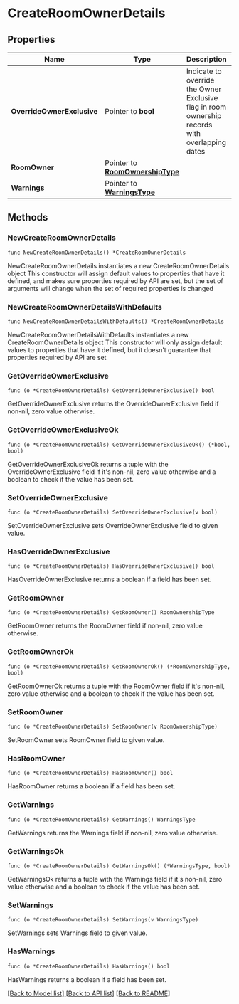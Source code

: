 # CreateRoomOwnerDetails

## Properties

Name | Type | Description | Notes
------------ | ------------- | ------------- | -------------
**OverrideOwnerExclusive** | Pointer to **bool** | Indicate to override the Owner Exclusive flag in room ownership records with overlapping dates | [optional] [default to false]
**RoomOwner** | Pointer to [**RoomOwnershipType**](RoomOwnershipType.md) |  | [optional] 
**Warnings** | Pointer to [**WarningsType**](WarningsType.md) |  | [optional] 

## Methods

### NewCreateRoomOwnerDetails

`func NewCreateRoomOwnerDetails() *CreateRoomOwnerDetails`

NewCreateRoomOwnerDetails instantiates a new CreateRoomOwnerDetails object
This constructor will assign default values to properties that have it defined,
and makes sure properties required by API are set, but the set of arguments
will change when the set of required properties is changed

### NewCreateRoomOwnerDetailsWithDefaults

`func NewCreateRoomOwnerDetailsWithDefaults() *CreateRoomOwnerDetails`

NewCreateRoomOwnerDetailsWithDefaults instantiates a new CreateRoomOwnerDetails object
This constructor will only assign default values to properties that have it defined,
but it doesn't guarantee that properties required by API are set

### GetOverrideOwnerExclusive

`func (o *CreateRoomOwnerDetails) GetOverrideOwnerExclusive() bool`

GetOverrideOwnerExclusive returns the OverrideOwnerExclusive field if non-nil, zero value otherwise.

### GetOverrideOwnerExclusiveOk

`func (o *CreateRoomOwnerDetails) GetOverrideOwnerExclusiveOk() (*bool, bool)`

GetOverrideOwnerExclusiveOk returns a tuple with the OverrideOwnerExclusive field if it's non-nil, zero value otherwise
and a boolean to check if the value has been set.

### SetOverrideOwnerExclusive

`func (o *CreateRoomOwnerDetails) SetOverrideOwnerExclusive(v bool)`

SetOverrideOwnerExclusive sets OverrideOwnerExclusive field to given value.

### HasOverrideOwnerExclusive

`func (o *CreateRoomOwnerDetails) HasOverrideOwnerExclusive() bool`

HasOverrideOwnerExclusive returns a boolean if a field has been set.

### GetRoomOwner

`func (o *CreateRoomOwnerDetails) GetRoomOwner() RoomOwnershipType`

GetRoomOwner returns the RoomOwner field if non-nil, zero value otherwise.

### GetRoomOwnerOk

`func (o *CreateRoomOwnerDetails) GetRoomOwnerOk() (*RoomOwnershipType, bool)`

GetRoomOwnerOk returns a tuple with the RoomOwner field if it's non-nil, zero value otherwise
and a boolean to check if the value has been set.

### SetRoomOwner

`func (o *CreateRoomOwnerDetails) SetRoomOwner(v RoomOwnershipType)`

SetRoomOwner sets RoomOwner field to given value.

### HasRoomOwner

`func (o *CreateRoomOwnerDetails) HasRoomOwner() bool`

HasRoomOwner returns a boolean if a field has been set.

### GetWarnings

`func (o *CreateRoomOwnerDetails) GetWarnings() WarningsType`

GetWarnings returns the Warnings field if non-nil, zero value otherwise.

### GetWarningsOk

`func (o *CreateRoomOwnerDetails) GetWarningsOk() (*WarningsType, bool)`

GetWarningsOk returns a tuple with the Warnings field if it's non-nil, zero value otherwise
and a boolean to check if the value has been set.

### SetWarnings

`func (o *CreateRoomOwnerDetails) SetWarnings(v WarningsType)`

SetWarnings sets Warnings field to given value.

### HasWarnings

`func (o *CreateRoomOwnerDetails) HasWarnings() bool`

HasWarnings returns a boolean if a field has been set.


[[Back to Model list]](../README.md#documentation-for-models) [[Back to API list]](../README.md#documentation-for-api-endpoints) [[Back to README]](../README.md)


